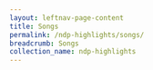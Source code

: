 ```yaml
---
layout: leftnav-page-content
title: Songs
permalink: /ndp-highlights/songs/
breadcrumb: Songs
collection_name: ndp-highlights
---
```

